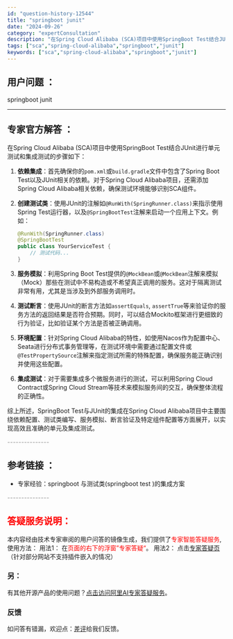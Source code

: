 ```yaml
---
id: "question-history-12544"
title: "springboot junit"
date: "2024-09-26"
category: "expertConsultation"
description: "在Spring Cloud Alibaba (SCA)项目中使用SpringBoot Test结合JUnit进行单元测试和集成测试的步骤如下：1. **依赖集成**：首先确保你的`pom.xml`或`build.gradle`文件中包含了Spring Boot Test以及JUnit相关的依赖。对于"
tags: ["sca","spring-cloud-alibaba","springboot","junit"]
keywords: ["sca","spring-cloud-alibaba","springboot","junit"]
---
```


## 用户问题 ： 
 springboot junit  

---------------
## 专家官方解答 ：

在Spring Cloud Alibaba (SCA)项目中使用SpringBoot Test结合JUnit进行单元测试和集成测试的步骤如下：

1. **依赖集成**：首先确保你的`pom.xml`或`build.gradle`文件中包含了Spring Boot Test以及JUnit相关的依赖。对于Spring Cloud Alibaba项目，还需添加Spring Cloud Alibaba相关依赖，确保测试环境能够识别SCA组件。

2. **创建测试类**：使用JUnit的注解如`@RunWith(SpringRunner.class)`来指示使用Spring Test运行器，以及`@SpringBootTest`注解来启动一个应用上下文。例如：
   ```java
   @RunWith(SpringRunner.class)
   @SpringBootTest
   public class YourServiceTest {
       // 测试代码...
   }
   ```

3. **服务模拟**：利用Spring Boot Test提供的`@MockBean`或`@MockBean`注解来模拟（Mock）那些在测试中不易构造或不希望真正调用的服务。这对于隔离测试非常有用，尤其是当涉及到外部服务调用时。

4. **测试断言**：使用JUnit的断言方法如`assertEquals`, `assertTrue`等来验证你的服务方法的返回结果是否符合预期。同时，可以结合Mockito框架进行更细致的行为验证，比如验证某个方法是否被正确调用。

5. **环境配置**：针对Spring Cloud Alibaba的特性，如使用Nacos作为配置中心、Seata进行分布式事务管理等，在测试环境中需要通过配置文件或`@TestPropertySource`注解来指定测试所需的特殊配置，确保服务能正确识别并使用这些配置。

6. **集成测试**：对于需要集成多个微服务进行的测试，可以利用Spring Cloud Contract或Spring Cloud Stream等技术来模拟服务间的交互，确保整体流程的正确性。

综上所述，SpringBoot Test与JUnit的集成在Spring Cloud Alibaba项目中主要围绕依赖配置、测试类编写、服务模拟、断言验证及特定组件配置等方面展开，以实现高效且准确的单元及集成测试。


<font color="#949494">---------------</font> 


## 参考链接 ：

* 专家经验：springboot 与测试类(springboot test )的集成方案 


 <font color="#949494">---------------</font> 
 


## <font color="#FF0000">答疑服务说明：</font> 

本内容经由技术专家审阅的用户问答的镜像生成，我们提供了<font color="#FF0000">专家智能答疑服务</font>,使用方法：
用法1： 在<font color="#FF0000">页面的右下的浮窗”专家答疑“</font>。
用法2： 点击[专家答疑页](https://answer.opensource.alibaba.com/docs/intro)（针对部分网站不支持插件嵌入的情况）
### 另：


有其他开源产品的使用问题？[点击访问阿里AI专家答疑服务](https://answer.opensource.alibaba.com/docs/intro)。
### 反馈
如问答有错漏，欢迎点：[差评](https://ai.nacos.io/user/feedbackByEnhancerGradePOJOID?enhancerGradePOJOId=12637)给我们反馈。
